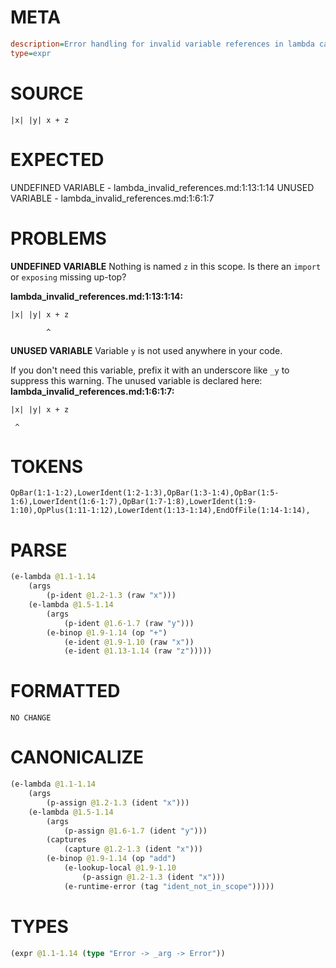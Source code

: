 # META
~~~ini
description=Error handling for invalid variable references in lambda captures
type=expr
~~~
# SOURCE
~~~roc
|x| |y| x + z
~~~
# EXPECTED
UNDEFINED VARIABLE - lambda_invalid_references.md:1:13:1:14
UNUSED VARIABLE - lambda_invalid_references.md:1:6:1:7
# PROBLEMS
**UNDEFINED VARIABLE**
Nothing is named `z` in this scope.
Is there an `import` or `exposing` missing up-top?

**lambda_invalid_references.md:1:13:1:14:**
```roc
|x| |y| x + z
```
            ^


**UNUSED VARIABLE**
Variable `y` is not used anywhere in your code.

If you don't need this variable, prefix it with an underscore like `_y` to suppress this warning.
The unused variable is declared here:
**lambda_invalid_references.md:1:6:1:7:**
```roc
|x| |y| x + z
```
     ^


# TOKENS
~~~zig
OpBar(1:1-1:2),LowerIdent(1:2-1:3),OpBar(1:3-1:4),OpBar(1:5-1:6),LowerIdent(1:6-1:7),OpBar(1:7-1:8),LowerIdent(1:9-1:10),OpPlus(1:11-1:12),LowerIdent(1:13-1:14),EndOfFile(1:14-1:14),
~~~
# PARSE
~~~clojure
(e-lambda @1.1-1.14
	(args
		(p-ident @1.2-1.3 (raw "x")))
	(e-lambda @1.5-1.14
		(args
			(p-ident @1.6-1.7 (raw "y")))
		(e-binop @1.9-1.14 (op "+")
			(e-ident @1.9-1.10 (raw "x"))
			(e-ident @1.13-1.14 (raw "z")))))
~~~
# FORMATTED
~~~roc
NO CHANGE
~~~
# CANONICALIZE
~~~clojure
(e-lambda @1.1-1.14
	(args
		(p-assign @1.2-1.3 (ident "x")))
	(e-lambda @1.5-1.14
		(args
			(p-assign @1.6-1.7 (ident "y")))
		(captures
			(capture @1.2-1.3 (ident "x")))
		(e-binop @1.9-1.14 (op "add")
			(e-lookup-local @1.9-1.10
				(p-assign @1.2-1.3 (ident "x")))
			(e-runtime-error (tag "ident_not_in_scope")))))
~~~
# TYPES
~~~clojure
(expr @1.1-1.14 (type "Error -> _arg -> Error"))
~~~
